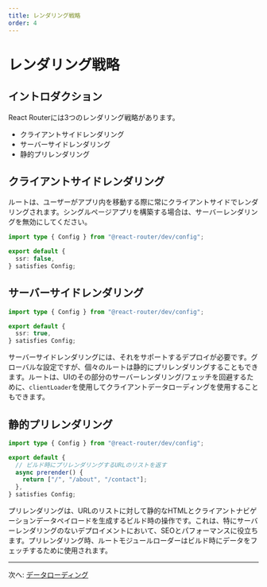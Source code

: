 ```yaml
---
title: レンダリング戦略
order: 4
---
```


# レンダリング戦略

## イントロダクション

React Routerには3つのレンダリング戦略があります。

- クライアントサイドレンダリング
- サーバーサイドレンダリング
- 静的プリレンダリング

## クライアントサイドレンダリング

ルートは、ユーザーがアプリ内を移動する際に常にクライアントサイドでレンダリングされます。シングルページアプリを構築する場合は、サーバーレンダリングを無効にしてください。

```ts filename=react-router.config.ts
import type { Config } from "@react-router/dev/config";

export default {
  ssr: false,
} satisfies Config;
```

## サーバーサイドレンダリング

```ts filename=react-router.config.ts
import type { Config } from "@react-router/dev/config";

export default {
  ssr: true,
} satisfies Config;
```

サーバーサイドレンダリングには、それをサポートするデプロイが必要です。グローバルな設定ですが、個々のルートは静的にプリレンダリングすることもできます。ルートは、UIのその部分のサーバーレンダリング/フェッチを回避するために、`clientLoader`を使用してクライアントデータローディングを使用することもできます。

## 静的プリレンダリング

```ts filename=react-router.config.ts
import type { Config } from "@react-router/dev/config";

export default {
  // ビルド時にプリレンダリングするURLのリストを返す
  async prerender() {
    return ["/", "/about", "/contact"];
  },
} satisfies Config;
```

プリレンダリングは、URLのリストに対して静的なHTMLとクライアントナビゲーションデータペイロードを生成するビルド時の操作です。これは、特にサーバーレンダリングのないデプロイメントにおいて、SEOとパフォーマンスに役立ちます。プリレンダリング時、ルートモジュールローダーはビルド時にデータをフェッチするために使用されます。

---

次へ: [データローディング](./data-loading)
